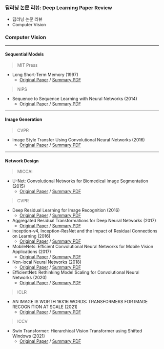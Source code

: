 ### 딥러닝 논문 리뷰: Deep Learning Paper Review

* 딥러닝 논문 리뷰
* Computer Vision

### Computer Vision
***
#### Sequential Models
> MIT Press
* Long Short-Term Memory (1997)
  * [Original Paper](https://citeseerx.ist.psu.edu/viewdoc/download?doi=10.1.1.676.4320&rep=rep1&type=pdf) / [Summary PDF](/Paper_review/Long_Short-Term_Memory.pdf)
> NIPS
* Sequence to Sequence Learning with Neural Networks (2014)
  * [Original Paper](https://proceedings.neurips.cc/paper/2014/file/a14ac55a4f27472c5d894ec1c3c743d2-Paper.pdf) / [Summary PDF](/Paper_review/Sequence_to_Sequence_Learning_with_Neural_Networks_(NIPS_2014).pdf)
***
#### Image Generation
>CVPR
* Image Style Transfer Using Convolutional Neural Networks (2016)
  * [Original Paper](https://www.cv-foundation.org/openaccess/content_cvpr_2016/papers/Gatys_Image_Style_Transfer_CVPR_2016_paper.pdf) / [Summary PDF](/Paper_review/Image_Style_Transfer_Using_Convolutional_Neural_Network_(CVPR_2016).pdf)
***
#### Network Design
> MICCAI
* U-Net: Convolutional Networks for Biomedical Image Segmentation (2015)
  * [Original Paper](https://arxiv.org/pdf/1505.04597.pdf) / [Summary PDF](/Paper_review/U-Net_Convolutional_Networks_for_Biomedical_Image_Segmentation.pdf)
> CVPR
* Deep Residual Learning for Image Recognition (2016)
  * [Original Paper](https://www.cv-foundation.org/openaccess/content_cvpr_2016/papers/He_Deep_Residual_Learning_CVPR_2016_paper.pdf) / [Summary PDF](/Paper_review/Deep_Residual_Learning_for_Image_Recognition_(CVPR_2016).pdf)
* Aggregated Residual Transformations for Deep Neural Networks (2017)
  * [Original Paper](https://arxiv.org/pdf/1611.05431.pdf) / [Summary PDF](/Paper_review/Aggregated_Residual_Transformations_for_Deep_Neural_Networks_(CVPR_2017).pdf)
* Inception-v4, Inception-ResNet and the Impact of Residual Connections on Learning (2016)
  * [Original Paper](https://arxiv.org/pdf/1602.07261.pdf) / [Summary PDF](/Paper_review/Inception-v4_Inception-ResNet_and_the_Impact_of_Residual_Connections_on_Learning_(CVPR_2016).pdf)
* MobileNets: Efficient Convolutional Neural Networks for Mobile Vision Applications (2017)
  * [Original Paper](https://arxiv.org/pdf/1704.04861.pdf) / [Summary PDF](/Paper_review/MobileNets_Efficient_Convolutional_Neural_Networks_for_Mobile_Vision_Applications_(CVPR_2017).pdf)
* Non-local Neural Networks (2018)
  * [Original Paper](https://openaccess.thecvf.com/content_cvpr_2018/papers/Wang_Non-Local_Neural_Networks_CVPR_2018_paper.pdf) / [Summary PDF](/Paper_review/Non-local_Neural_Networks_(CVPR_2018).pdf)
* EfficientNet: Rethinking Model Scaling for Convolutional Neural Networks (2020)
  * [Original Paper](https://arxiv.org/pdf/1905.11946.pdf) / [Summary PDF](/Paper_review/EfficientNet_Rethinking_Model_Scaling_for_Convolutional_Neural_Networks_(CVPR_2020).pdf)
> ICLR
* AN IMAGE IS WORTH 16X16 WORDS: TRANSFORMERS FOR IMAGE RECOGNITION AT SCALE (2021)
  * [Original Paper](https://arxiv.org/pdf/2010.11929.pdf) / [Summary PDF](/Paper_review/AN_IMAGE_IS_WORTH_16X16_WORDS_TRANSFORMERS_FOR_IMAGE_RECOGNITION_AT_SCALE_(ICLR_2021).pdf)
> ICCV
* Swin Transformer: Hierarchical Vision Transformer using Shifted Windows (2021)
  * [Original Paper](https://arxiv.org/pdf/2103.14030.pdf) / [Summary PDF](/Paper_review/Swin_Transformer_Hierarchical_Vision_Transformer_using_Shifted_Windows_(ICCV_2021).pdf)
